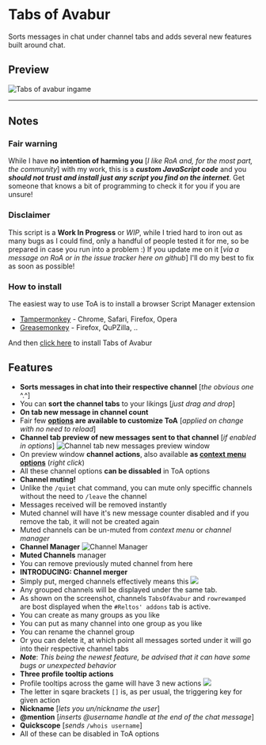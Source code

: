 # Tabs of Avabur
Sorts messages in chat under channel tabs and adds several new features built around chat.

## Preview

![Tabs of avabur ingame](http://i.imgur.com/S3QWRna.png "This is what ToA will look like in your game")

------------
## Notes
### Fair warning
While I have **no intention of harming you** [*I like RoA and, for the most part, the community*] with my work, this is a ***custom JavaScript code*** and you ***should not trust and install just any script you find on the internet***. Get someone that knows a bit of programming to check it for you if you are unsure!

### Disclaimer
This script is a **Work In Progress** or *WIP*, while I tried hard to iron out as many bugs as I could find, only a handful of people tested it for me, so be prepared in case you run into a problem :) If you update me on it [*via a message on RoA or in the issue tracker here on github*] I'll do my best to fix as soon as possible!

### How to install
The easiest way to use ToA is to install a browser Script Manager extension

 - [Tampermonkey](http://www.google.com/search?q=tampermonkey) - Chrome, Safari, Firefox, Opera
 - [Greasemonkey](http://www.google.com/search?q=greasemonkey) - Firefox, QuPZilla, ..

And then [click here](https://github.com/edvordo/TabsOfAvabur/raw/master/TabsOfAvabur.user.js) to install Tabs of Avabur

## Features

 - **Sorts messages in chat into their respective channel** [*the obvious one* ^.^]
 - You can **sort the channel tabs** to your likings [*just drag and drop*]
 - **On tab new message in channel count**
 - Fair few **[options](http://i.imgur.com/wcJIH57.png) are available to customize ToA** [*applied on change with no need to reload*]
 - **Channel tab preview of new messages sent to that channel** [*if enabled in options*]
![Channel tab new messages preview window](http://i.imgur.com/bZpopVZ.png)
  - On preview window **channel actions**, also available **as [context menu options](http://i.imgur.com/CcweTo6.png)** (*right click*)
  - All these channel options **can be dissabled** in ToA options
 - **Channel muting!**
  - Unlike the `/quiet` chat command, you can mute only speciffic channels without the need to `/leave` the channel
  - Messages received will be removed instantly
  - Muted channel will have it's new message counter disabled and if you remove the tab, it will not be created again
  - Muted channels can be un-muted from *context menu* or *channel manager*
 - **Channel Manager**
![](http://i.imgur.com/G7QPkzd.png "Channel Manager")
 - **Muted Channels** manager
  - You can remove previously muted channel from here
 - **INTRODUCING: Channel merger**
  - Simply put, merged channels effectively means this
![](http://i.imgur.com/QmhWWKc.png)
  - Any grouped channels will be displayed under the same tab.
  - As shown on the screenshot, channels `TabsOfAvabur` and `rowrewamped` are bost displayed when the `#Reltos' addons` tab is active.
  - You can create as many groups as you like
  - You can put as many channel into one group as you like
  - You can rename the channel group
  - Or you can delete it, at which point all messages sorted under it will go into their respective channel tabs
   - ***Note***: *This being the newest feature, be advised that it can have some bugs or unexpected behavior*
 - **Three profile tooltip actions**
  - Profile tooltips across the game will have 3 new actions
 ![](http://i.imgur.com/0wKXgdC.png)
  - The letter in sqare brackets `[]` is, as per usual, the triggering key for given action
   - **Nickname** [*lets you un/nickname the user*]
   - **@mention** [*inserts @username handle at the end of the chat message*]
   - **Quickscope** [*sends* `/whois username`]
  - All of these can be disabled in ToA options
